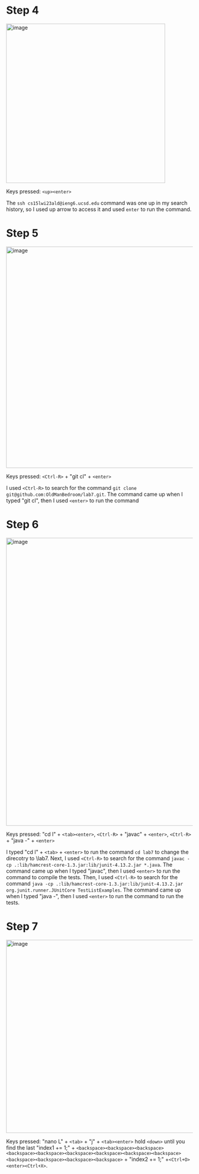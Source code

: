 Step 4
=====
<img width="429" alt="image" src="https://user-images.githubusercontent.com/122486933/221385775-87328e93-1151-450f-811b-6ef4e21664f4.png">


Keys pressed: `<up><enter>`


The `ssh cs15lwi23ald@ieng6.ucsd.edu` command was one up in my search history, so I used up arrow to access it and used `enter` to run the command.


Step 5
=====
<img width="596" alt="image" src="https://user-images.githubusercontent.com/122486933/221386279-644f8c08-eaf5-430b-9200-f7716b7ca64d.png">


Keys pressed: `<Ctrl-R>` + "git cl" + `<enter>`


I used `<Ctrl-R>` to search for the command `git clone git@github.com:OldManBedroom/lab7.git`. The command came up when I typed "git cl", then I used `<enter>` to run the command


Step 6
=====
<img width="775" alt="image" src="https://user-images.githubusercontent.com/122486933/221386752-05a9b98d-fea2-498f-a9f2-703792e31a81.png">


Keys pressed: "cd l" + `<tab><enter>`, `<Ctrl-R>` + "javac" + `<enter>`, `<Ctrl-R>` + "java -" + `<enter>`


I typed "cd l" + `<tab>` + `<enter>` to run the command `cd lab7` to change the direcotry to \lab7. Next, I used `<Ctrl-R>` to search for the command `javac -cp .:lib/hamcrest-core-1.3.jar:lib/junit-4.13.2.jar *.java`. The command came up when I typed "javac", then I used `<enter>` to run the command to compile the tests. Then, I used `<Ctrl-R>` to search for the command `java -cp .:lib/hamcrest-core-1.3.jar:lib/junit-4.13.2.jar org.junit.runner.JUnitCore TestListExamples`. The command came up when I typed "java -", then I used `<enter>` to run the command to run the tests.


Step 7
=====
<img width="520" alt="image" src="https://user-images.githubusercontent.com/122486933/221387147-b2fa5f56-e00f-4069-a30a-4afcc981cf3b.png">


Keys pressed: "nano L" + `<tab>` + "j" + `<tab><enter>` hold `<down>` until you find the last "index1 += 1;" + `<backspace><backspace><backspace><backspace><backspace><backspace><backspace><backspace><backspace><backspace><backspace><backspace><backspace>` + "index2 += 1;" +`<Ctrl+O><enter><Ctrl+X>`.
